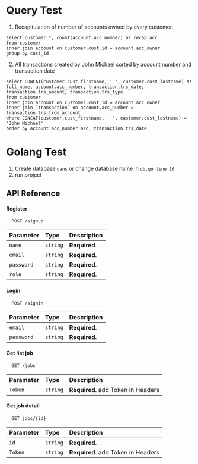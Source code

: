 # Query Test

1. Recapitulation of number of accounts owned by every customer.
```
select customer.*, count(account.acc_number) as recap_acc 
from customer
inner join account on customer.cust_id = account.acc_owner
group by cust_id
```

2. All transactions created by John Michael sorted by account number and transaction date

```
select CONCAT(customer.cust_firstname, ' ', customer.cust_lastname) as full_name, account.acc_number, transaction.trs_date, transaction.trs_amount, transaction.trs_type  
from customer
inner join account on customer.cust_id = account.acc_owner
inner join `transaction` on account.acc_number = transaction.trs_from_account
where CONCAT(customer.cust_firstname, ' ', customer.cust_lastname) = 'John Michael'
order by account.acc_number asc, transaction.trs_date
```

# Golang Test 

1. Create database `dans` or change database name in `db.go line 16`
2. run project


## API Reference

#### Register

```http
  POST /signup
```

| Parameter | Type     | Description                |
| :-------- | :------- | :------------------------- |
| `name` | `string` | **Required**. |
| `email` | `string` | **Required**. |
| `password` | `string` | **Required**. |
| `role` | `string` | **Required**. |


#### Login

```http
  POST /signin
```

| Parameter | Type     | Description                |
| :-------- | :------- | :------------------------- |
| `email` | `string` | **Required**. |
| `password` | `string` | **Required**. |



#### Get list job

```http
  GET /jobs
```

| Parameter | Type     | Description                       |
| :-------- | :------- | :-------------------------------- |
| `Token`      | `string` | **Required**. add Token in Headers |


#### Get job detail

```http
  GET jobs/{id}
```

| Parameter | Type     | Description                       |
| :-------- | :------- | :-------------------------------- |
| `id`      | `string` | **Required**. |
| `Token`      | `string` | **Required**. add Token in Headers |

